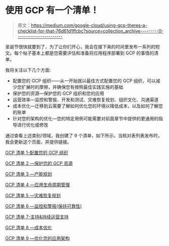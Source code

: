 # 使用 GCP 有一个清单！

> 原文：<https://medium.com/google-cloud/using-gcp-theres-a-checklist-for-that-76d61d1ffcbc?source=collection_archive---------0----------------------->

圣诞节很快就要到了，为了让你们开心，我会在接下来的时间里发布一系列的短文。每个帖子基本上都是您需要评估和准备将应用程序部署到 GCP 的事情的清单。

我将关注以下几个方面:

*   配置您的 GCP 组织——从一开始就以最佳方式配置您的 GCP 组织，可以减少您扩展时的摩擦，并确保您有按照最佳实践实施的基础
*   保护您的资源—保护您的 GCP 组织和您的应用
*   运营效率—监控和警报、开发和测试、灾难恢复规划、组织文化、沟通渠道
*   成本优化—迁移到云需要了解如何优化您的环境以降低成本，以及如何了解您的账单
*   针对您的架构的优化—您的特定用例可能需要对前面章节中提供的更通用的指导进行优化或修改

通过查看上述类别/领域，我创建了 9 个清单，如下所示。当核对表列表发布时，我会更新这个页面，并提供链接。

[GCP 清单 1-配置您的 GCP 组织](/@grapesfrog/gcp-checklist-1-configuring-your-gcp-organisation-b4ce2ecd6b3)

[GCP 清单 2 —保护您的 GCP 资源](/@grapesfrog/gcp-checklist-2-securing-your-gcp-resources-7c5140c12f8c)

[GCP 清单 3 —产能规划](/@grapesfrog/gcp-checklist-3-capacity-planning-8d46b594da34)

[GCP 清单 4 —应用生命周期管理](/@grapesfrog/gcp-checklist-4-application-lifecycle-management-ad0813f87644)

[GCP 清单 5 —灾难恢复规划](/@grapesfrog/gcp-checklist-5-disaster-recovery-planning-fe4cfccfc8e9)

[GCP 清单 6 —监控和警报(保持可靠性)](/@grapesfrog/gcp-checklist-6-monitoring-and-alerting-maintaining-reliability-5701a8b9e86f)

[GCP 清单 7-支持&持续运营支持](/@grapesfrog/gcp-checklist-7-support-ongoing-operational-support-421a4353dcff)

[GCP 清单 8 —成本优化](/@grapesfrog/gcp-checklist-8-cost-optimisation-381370d3748)

[GCP 清单 9 —优化您的应用架构](/@grapesfrog/gcp-checklist-9-optimisations-for-your-application-architecture-e3a33b730426)